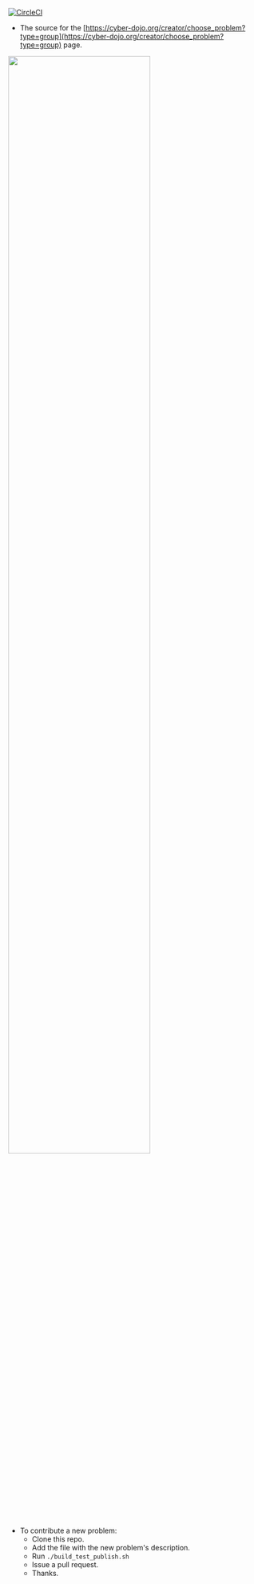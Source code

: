 
[![CircleCI](https://circleci.com/gh/cyber-dojo/exercises-start-points.svg?style=svg)](https://circleci.com/gh/cyber-dojo/exercises-start-points)

- The source for the [https://cyber-dojo.org/creator/choose_problem?type=group](https://cyber-dojo.org/creator/choose_problem?type=group) page.

<img width="75%" src="https://user-images.githubusercontent.com/252118/97069462-8beade80-15c8-11eb-8f04-5f6d067c51d1.png">

- To contribute a new problem:
  - Clone this repo.
  - Add the file with the new problem's description.
  - Run `./build_test_publish.sh`
  - Issue a pull request.
  - Thanks.

